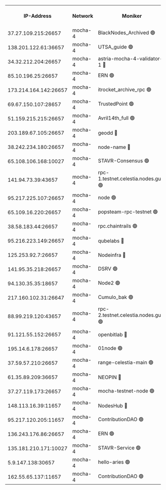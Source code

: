 


<table><tr><th>IP-Address</th><th>Network</th><th>Moniker</th><th>Latest Block Height</th><th>Earliest Block Height</th><th>Catching Up</th><th>Tx Index</th><th>Voting Power</th><th>Scan Time</th></tr><tr><td>37.27.109.215:26657</td><td>mocha-4</td><td>BlackNodes_Archived 🟢</td><td>2758025</td><td>1</td><td>False</td><td>off</td><td>0</td><td>2024-09-22T05:38:12.221293535UTC</td></tr><tr><td>138.201.122.61:36657</td><td>mocha-4</td><td>UTSA_guide 🟢</td><td>2758025</td><td>1</td><td>False</td><td>on</td><td>0</td><td>2024-09-22T05:38:16.625375136UTC</td></tr><tr><td>34.32.212.204:26657</td><td>mocha-4</td><td>astria-mocha-4-validator-1 🔴</td><td>2758025</td><td>1</td><td>False</td><td>on</td><td>10509044</td><td>2024-09-22T05:38:16.961096206UTC</td></tr><tr><td>85.10.196.25:26657</td><td>mocha-4</td><td>ERN 🟢</td><td>2758025</td><td>1</td><td>False</td><td>off</td><td>0</td><td>2024-09-22T05:38:21.445976756UTC</td></tr><tr><td>173.214.164.142:26657</td><td>mocha-4</td><td>itrocket_archive_rpc 🟢</td><td>2758029</td><td>1</td><td>False</td><td>on</td><td>0</td><td>2024-09-22T05:39:00.236503822UTC</td></tr><tr><td>69.67.150.107:28657</td><td>mocha-4</td><td>TrustedPoint 🟢</td><td>2758030</td><td>1</td><td>False</td><td>on</td><td>0</td><td>2024-09-22T05:39:13.595025133UTC</td></tr><tr><td>51.159.215.215:26657</td><td>mocha-4</td><td>Avril14th_full 🟢</td><td>2758032</td><td>1</td><td>False</td><td>on</td><td>0</td><td>2024-09-22T05:39:35.753743460UTC</td></tr><tr><td>203.189.67.105:26657</td><td>mocha-4</td><td>geodd 🔴</td><td>2758032</td><td>1</td><td>False</td><td>on</td><td>100080</td><td>2024-09-22T05:39:38.713204853UTC</td></tr><tr><td>38.242.234.180:26657</td><td>mocha-4</td><td>node-name 🔴</td><td>2758032</td><td>1</td><td>False</td><td>off</td><td>4051757</td><td>2024-09-22T05:39:45.576929774UTC</td></tr><tr><td>65.108.106.168:10027</td><td>mocha-4</td><td>STAVR-Consensus 🟢</td><td>2758034</td><td>1</td><td>False</td><td>on</td><td>0</td><td>2024-09-22T05:40:05.459289019UTC</td></tr><tr><td>141.94.73.39:43657</td><td>mocha-4</td><td>rpc-1.testnet.celestia.nodes.guru 🟢</td><td>2758035</td><td>1</td><td>False</td><td>off</td><td>0</td><td>2024-09-22T05:40:12.651611179UTC</td></tr><tr><td>95.217.225.107:26657</td><td>mocha-4</td><td>node 🟢</td><td>2758036</td><td>1</td><td>False</td><td>on</td><td>0</td><td>2024-09-22T05:40:28.411390161UTC</td></tr><tr><td>65.109.16.220:26657</td><td>mocha-4</td><td>popsteam-rpc-testnet 🟢</td><td>2758036</td><td>1</td><td>False</td><td>on</td><td>0</td><td>2024-09-22T05:40:41.629402418UTC</td></tr><tr><td>38.58.183.44:26657</td><td>mocha-4</td><td>rpc.chaintrails 🟢</td><td>2758037</td><td>1</td><td>False</td><td>on</td><td>0</td><td>2024-09-22T05:40:52.556010554UTC</td></tr><tr><td>95.216.223.149:26657</td><td>mocha-4</td><td>qubelabs 🔴</td><td>2758038</td><td>1917526</td><td>False</td><td>on</td><td>64651386</td><td>2024-09-22T05:41:03.238987216UTC</td></tr><tr><td>125.253.92.7:26657</td><td>mocha-4</td><td>Nodeinfra 🔴</td><td>2758026</td><td>2070001</td><td>False</td><td>on</td><td>500001</td><td>2024-09-22T05:38:33.024487412UTC</td></tr><tr><td>141.95.35.218:26657</td><td>mocha-4</td><td>DSRV 🟢</td><td>2758035</td><td>2070001</td><td>False</td><td>off</td><td>0</td><td>2024-09-22T05:40:17.052198744UTC</td></tr><tr><td>94.130.35.35:18657</td><td>mocha-4</td><td>Node2 🟢</td><td>2585030</td><td>2256001</td><td>False</td><td>on</td><td>0</td><td>2024-09-22T05:41:13.063440948UTC</td></tr><tr><td>217.160.102.31:26647</td><td>mocha-4</td><td>Cumulo_bak 🟢</td><td>2758033</td><td>2300001</td><td>False</td><td>on</td><td>0</td><td>2024-09-22T05:39:58.613735606UTC</td></tr><tr><td>88.99.219.120:43657</td><td>mocha-4</td><td>rpc-2.testnet.celestia.nodes.guru 🟢</td><td>2758033</td><td>2368594</td><td>False</td><td>on</td><td>0</td><td>2024-09-22T05:39:58.081165082UTC</td></tr><tr><td>91.121.55.152:26657</td><td>mocha-4</td><td>openbitlab 🔴</td><td>2758026</td><td>2533260</td><td>False</td><td>off</td><td>501058</td><td>2024-09-22T05:38:23.903093046UTC</td></tr><tr><td>195.14.6.178:26657</td><td>mocha-4</td><td>01node 🟢</td><td>2758031</td><td>2584501</td><td>False</td><td>on</td><td>0</td><td>2024-09-22T05:39:31.321878001UTC</td></tr><tr><td>37.59.57.210:26657</td><td>mocha-4</td><td>range-celestia-main 🟢</td><td>2758038</td><td>2589477</td><td>False</td><td>off</td><td>0</td><td>2024-09-22T05:41:07.711784907UTC</td></tr><tr><td>61.35.89.209:36657</td><td>mocha-4</td><td>NEOPIN 🔴</td><td>2758037</td><td>2592001</td><td>False</td><td>off</td><td>100001</td><td>2024-09-22T05:40:49.597428863UTC</td></tr><tr><td>37.27.119.173:26657</td><td>mocha-4</td><td>mocha-testnet-node 🟢</td><td>2758034</td><td>2631379</td><td>False</td><td>on</td><td>0</td><td>2024-09-22T05:40:05.127164723UTC</td></tr><tr><td>148.113.16.39:11657</td><td>mocha-4</td><td>NodesHub 🔴</td><td>2758030</td><td>2695027</td><td>False</td><td>on</td><td>100014</td><td>2024-09-22T05:39:16.551332717UTC</td></tr><tr><td>95.217.120.205:11657</td><td>mocha-4</td><td>ContributionDAO 🟢</td><td>2758036</td><td>2723055</td><td>False</td><td>on</td><td>0</td><td>2024-09-22T05:40:28.061281819UTC</td></tr><tr><td>136.243.176.86:26657</td><td>mocha-4</td><td>ERN 🟢</td><td>2758035</td><td>2740501</td><td>False</td><td>off</td><td>0</td><td>2024-09-22T05:40:19.406823955UTC</td></tr><tr><td>135.181.210.171:10027</td><td>mocha-4</td><td>STAVR-Service 🟢</td><td>2758034</td><td>2756001</td><td>False</td><td>on</td><td>0</td><td>2024-09-22T05:40:10.290290103UTC</td></tr><tr><td>5.9.147.138:30657</td><td>mocha-4</td><td>hello-aries 🟢</td><td>2758029</td><td>2756501</td><td>False</td><td>off</td><td>0</td><td>2024-09-22T05:39:06.681109635UTC</td></tr><tr><td>162.55.65.137:11657</td><td>mocha-4</td><td>ContributionDAO 🟢</td><td>2758032</td><td>2756633</td><td>False</td><td>off</td><td>0</td><td>2024-09-22T05:39:43.197820012UTC</td></tr></table>